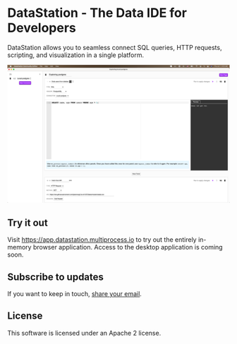 # DataStation - The Data IDE for Developers

DataStation allows you to seamless connect SQL queries, HTTP requests,
scripting, and visualization in a single platform.

![A screenshot of app.datastation.multiprocess.io](./screenshot.jpg)

## Try it out

Visit https://app.datastation.multiprocess.io to try out the entirely
in-memory browser application. Access to the desktop application is
coming soon.

## Subscribe to updates

If you want to keep in touch, [share your
email](https://forms.gle/wH5fdxrxXwZHoNxk8).

## License

This software is licensed under an Apache 2 license.
